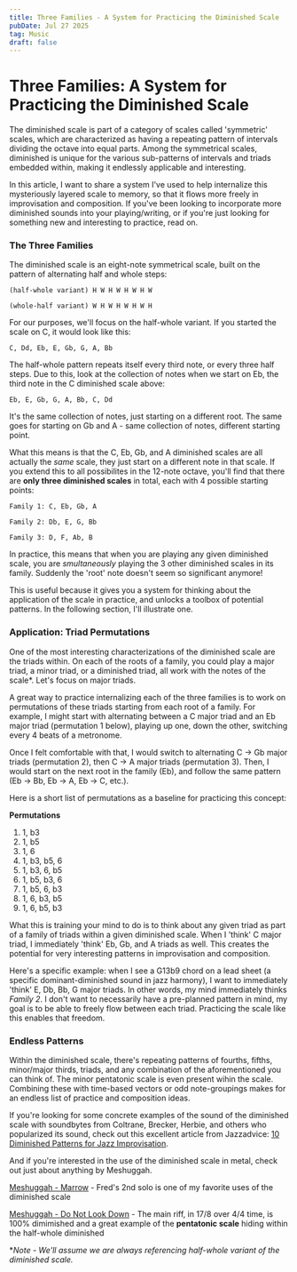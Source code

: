 ```yaml
---
title: Three Families - A System for Practicing the Diminished Scale
pubDate: Jul 27 2025
tag: Music
draft: false
---
```

# Three Families: A System for Practicing the Diminished Scale
The diminished scale is part of a category of scales called 'symmetric' scales, which are characterized as having a repeating pattern of intervals dividing the octave into equal parts. Among the symmetrical scales, diminished is unique for the various sub-patterns of intervals and triads embedded within, making it endlessly applicable and interesting.

In this article, I want to share a system I've used to help internalize this mysteriously layered scale to memory, so that it flows more freely in improvisation and composition. If you've been looking to incorporate more diminished sounds into your playing/writing, or if you're just looking for something new and interesting to practice, read on.

### The Three Families
The diminished scale is an eight-note symmetrical scale, built on the pattern of alternating half and whole steps:

`(half-whole variant) H W H W H W H W`

`(whole-half variant) W H W H W H W H`

For our purposes, we'll focus on the half-whole variant. If you started the scale on C, it would look like this:

`C, Dd, Eb, E, Gb, G, A, Bb`

The half-whole pattern repeats itself every third note, or every three half steps. Due to this, look at the collection of notes when we start on Eb, the third note in the C diminished scale above:

`Eb, E, Gb, G, A, Bb, C, Dd`

It's the same collection of notes, just starting on a different root. The same goes for starting on Gb and A - same collection of notes, different starting point.

What this means is that the C, Eb, Gb, and A diminished scales are all actually the *same* scale, they just start on a different note in that scale. If you extend this to all possibilites in the 12-note octave, you'll find that there are **only three diminished scales** in total, each with 4 possible starting points:

`Family 1: C, Eb, Gb, A`

`Family 2: Db, E, G, Bb`

`Family 3: D, F, Ab, B`


In practice, this means that when you are playing any given diminished scale, you are *smultaneously* playing the 3 other diminished scales in its family. Suddenly the 'root' note doesn't seem so significant anymore!

This is useful because it gives you a system for thinking about the application of the scale in practice, and unlocks a toolbox of potential patterns. In the following section, I'll illustrate one.

### Application: Triad Permutations

One of the most interesting characterizations of the diminished scale are the triads within. On each of the roots of a family, you could play a major triad, a minor triad, or a diminished triad, all work with the notes of the scale*. Let's focus on major triads.

A great way to practice internalizing each of the three families is to work on permutations of these triads starting from each root of a family. For example, I might start with alternating between a C major triad and an Eb major triad (permutation 1 below), playing up one, down the other, switching every 4 beats of a metronome.

Once I felt comfortable with that, I would switch to alternating C -> Gb major triads (permutation 2), then C -> A major triads (permutation 3). Then, I would start on the next root in the family (Eb), and follow the same pattern (Eb -> Bb, Eb -> A, Eb -> C, etc.).

Here is a short list of permutations as a baseline for practicing this concept:

**Permutations**
1. 1, b3
2. 1, b5
3. 1, 6
4. 1, b3, b5, 6
5. 1, b3, 6, b5
6. 1, b5, b3, 6
7. 1, b5, 6, b3
8. 1, 6, b3, b5
9. 1, 6, b5, b3

What this is training your mind to do is to think about any given triad as part of a family of triads within a given diminished scale. When I 'think' C major triad, I immediately 'think' Eb, Gb, and A triads as well. This creates the potential for very interesting patterns in improvisation and composition.

Here's a specific example: when I see a G13b9 chord on a lead sheet (a specific dominant-diminished sound in jazz harmony), I want to immediately 'think' E, Db, Bb, G major triads. In other words, my mind immediately thinks *Family 2*. I don't want to necessarily have a pre-planned pattern in mind, my goal is to be able to freely flow between each triad. Practicing the scale like this enables that freedom.

### Endless Patterns
Within the diminished scale, there's repeating patterns of fourths, fifths, minor/major thirds, triads, and any combination of the aforementioned you can think of. The minor pentatonic scale is even present wihin the scale. Combining these with time-based vectors or odd note-groupings makes for an endless list of practice and composition ideas.

If you're looking for some concrete examples of the sound of the diminished scale with soundbytes from Coltrane, Brecker, Herbie, and others who popularized its sound, check out this excellent article from Jazzadvice: [10 Diminished Patterns for Jazz Improvisation](https://www.jazzadvice.com/lessons/10-diminished-patterns-for-jazz-improvisation/).

And if you're interested in the use of the diminished scale in metal, check out just about anything by Meshuggah.

[Meshuggah - Marrow](https://youtu.be/D08-i2UUXnQ?si=ZGLTJsqwIxCjMmy4&t=205) - Fred's 2nd solo is one of my favorite uses of the diminished scale

[Meshuggah - Do Not Look Down](https://www.youtube.com/watch?v=iN-pjpEj3CY) - The main riff, in 17/8 over 4/4 time, is 100% dimimished and a great example of the **pentatonic scale** hiding within the half-whole diminished

**Note - We'll assume we are always referencing half-whole variant of the diminished scale.*
